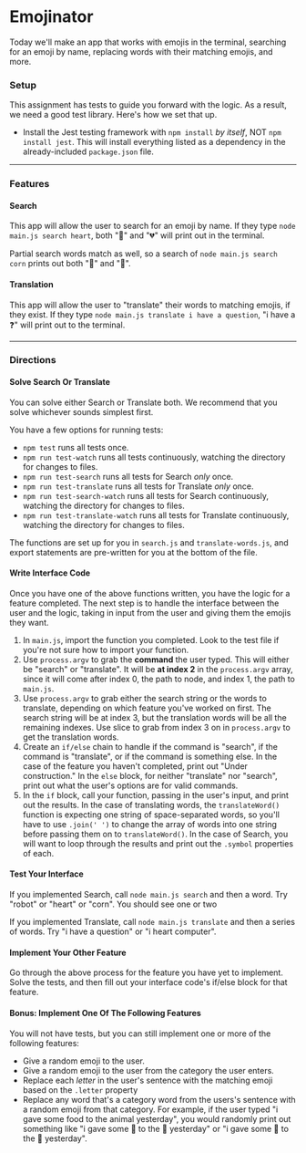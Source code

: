 # Emojinator

Today we'll make an app that works with emojis in the terminal, searching for an emoji by name, replacing words with their matching emojis, and more.

### Setup

This assignment has tests to guide you forward with the logic. As a result, we need a good test library. Here's how we set that up.

- Install the Jest testing framework with `npm install` _by itself_, NOT `npm install jest`. This will install everything listed as a dependency in the already-included `package.json` file.

-----

### Features

#### Search

This app will allow the user to search for an emoji by name. If they type `node main.js search heart`, both "💜" and "💔" will print out in the terminal.

Partial search words match as well, so a search of `node main.js search corn` prints out both "🦄" and "🍿".

#### Translation

This app will allow the user to "translate" their words to matching emojis, if they exist. If they type `node main.js translate i have a question`, "i have a ❓" will print out to the terminal.

-----

### Directions

#### Solve Search Or Translate

You can solve either Search or Translate both. We recommend that you solve whichever sounds simplest first.

You have a few options for running tests:

- `npm test` runs all tests once.
- `npm run test-watch` runs all tests continuously, watching the directory for changes to files.
- `npm run test-search` runs all tests for Search _only_ once.
- `npm run test-translate` runs all tests for Translate _only_ once.
- `npm run test-search-watch` runs all tests for Search continuously, watching the directory for changes to files.
- `npm run test-translate-watch` runs all tests for Translate continuously, watching the directory for changes to files.

The functions are set up for you in `search.js` and `translate-words.js`, and export statements are pre-written for you at the bottom of the file.

#### Write Interface Code

Once you have one of the above functions written, you have the logic for a feature completed. The next step is to handle the interface between the user and the logic, taking in input from the user and giving them the emojis they want.

1. In `main.js`, import the function you completed. Look to the test file if you're not sure how to import your function.
2. Use `process.argv` to grab the **command** the user typed. This will either be "search" or "translate". It will be **at index 2** in the `process.argv` array, since it will come after index 0, the path to node, and index 1, the path to `main.js`.
3. Use `process.argv` to grab either the search string or the words to translate, depending on which feature you've worked on first. The search string will be at index 3, but the translation words will be all the remaining indexes. Use slice to grab from index 3 on in `process.argv` to get the translation words.
4. Create an `if/else` chain to handle if the command is "search", if the command is "translate", or if the command is something else. In the case of the feature you haven't completed, print out "Under construction." In the `else` block, for neither "translate" nor "search", print out what the user's options are for valid commands.
5. In the `if` block, call your function, passing in the user's input, and print out the results. In the case of translating words, the `translateWord()` function is expecting one string of space-separated words, so you'll have to use `.join(' ')` to change the array of words into one string before passing them on to `translateWord()`. In the case of Search, you will want to loop through the results and print out the `.symbol` properties of each. 

#### Test Your Interface

If you implemented Search, call `node main.js search` and then a word. Try "robot" or "heart" or "corn". You should see one or two 

If you implemented Translate, call `node main.js translate` and then a series of words. Try "i have a question" or "i heart computer".

#### Implement Your Other Feature

Go through the above process for the feature you have yet to implement. Solve the tests, and then fill out your interface code's if/else block for that feature.

#### Bonus: Implement One Of The Following Features

You will not have tests, but you can still implement one or more of the following features:

- Give a random emoji to the user.
- Give a random emoji to the user from the category the user enters.
- Replace each _letter_ in the user's sentence with the matching emoji based on the `.letter` property
- Replace any word that's a category word from the users's sentence with a random emoji from that category. For example, if the user typed "i gave some food to the animal yesterday", you would randomly print out something like "i gave some 🍟 to the 🐘 yesterday" or "i gave some 🍕 to the 🦄 yesterday".